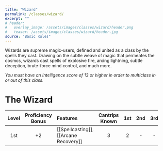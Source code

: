 ```yaml
---
title: "Wizard"
permalink: /classes/wizard/
excerpt: ""
# header:
#   overlay_image: /assets/images/classes/wizard/header.png
#   teaser: /assets/images/classes/wizard/header.jpg
source: "Basic Rules"
---
```

Wizards are supreme magic-users, defined and united as a class by the spells they cast. Drawing on the subtle weave of magic that permeates the cosmos, wizards cast spells of explosive fire, arcing lightning, subtle deception, brute-force mind control, and much more.

*You must have an Intelligence score of 13 or higher in order to multiclass in or out of this class.*

# The Wizard

| Level | Proficiency Bonus | Features | Cantrips Known | 1st | 2nd | 3rd | 4th | 5th | 6th | 7th | 8th | 9th |
| :---: | :---: | :---- | :---: |:---: | :---: | :---: | :---: | :---: | :---: | :---: | :---: | :---: |
| 1st | +2 | [[Spellcasting]], [[Arcane Recovery]] | 3 | 2 | - | - | - | - | - | - | - | - |